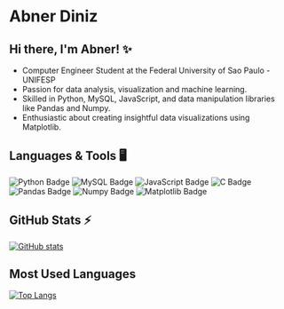 # Abner Diniz

## Hi there, I'm Abner! ✨

- Computer Engineer Student at the Federal University of Sao Paulo - UNIFESP
- Passion for data analysis, visualization and machine learning.
- Skilled in Python, MySQL, JavaScript, and data manipulation libraries like Pandas and Numpy.
- Enthusiastic about creating insightful data visualizations using Matplotlib.

## Languages & Tools 🖥️

![Python Badge](https://img.shields.io/badge/Python-3776AB?style=for-the-badge&logo=python&logoColor=FFFFFF)
![MySQL Badge](https://img.shields.io/badge/MySQL-4479A1?style=for-the-badge&logo=mysql&logoColor=FFFFFF)
![JavaScript Badge](https://img.shields.io/badge/JavaScript-F7DF1E?style=for-the-badge&logo=javascript&logoColor=000000)
![C Badge](https://img.shields.io/badge/C-2A46AD?style=for-the-badge&logo=C&logoColor=FFFFFF)
![Pandas Badge](https://img.shields.io/badge/Pandas-150458?style=for-the-badge&logo=pandas&logoColor=FFFFFF)
![Numpy Badge](https://img.shields.io/badge/Numpy-013243?style=for-the-badge&logo=numpy&logoColor=FFFFFF)
![Matplotlib Badge](https://img.shields.io/badge/Matplotlib-11557C?style=for-the-badge&logo=matplotlib&logoColor=FFFFFF)

## GitHub Stats ⚡
[![GitHub stats](https://github-readme-stats.vercel.app/api?username=AbnerDiniz90&show_icons=true&theme=radical)](https://github.com/AbnerDiniz90)

## Most Used Languages
[![Top Langs](https://github-readme-stats.vercel.app/api/top-langs/?username=AbnerDiniz90&layout=compact&theme=radical)](https://github.com/AbnerDiniz90)
